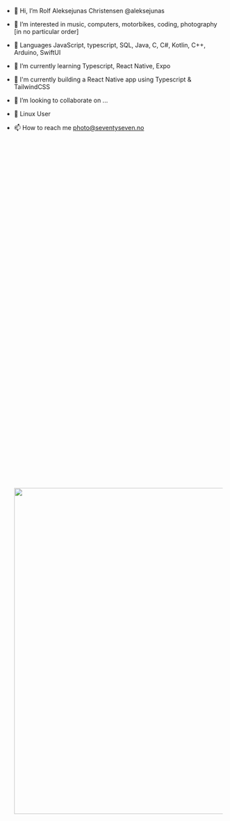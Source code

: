 
- 👋 Hi, I’m Rolf Aleksejunas Christensen @aleksejunas
- 👀 I’m interested in music, computers, motorbikes, coding, photography [in no particular order]
- 💾 Languages JavaScript, typescript, SQL, Java, C, C#, Kotlin, C++, Arduino, SwiftUI
- 🌱 I’m currently learning Typescript, React Native, Expo
- 💼 I'm currently building a React Native app using Typescript & TailwindCSS
- 💞️ I’m looking to collaborate on ...
- 🐧 Linux User
- 📫 How to reach me photo@seventyseven.no


   <img  style="width: 750px; margin-top: 800px;" src="https://forum.manjaro.org/uploads/default/original/1X/6c2c472950cd0e21a709535d773ef716a1af56ea.png">
<!--
aleksejunas/aleksejunas is a ✨ special ✨ repository because its `README.md` (this file) appears on your GitHub profile.
You can click the Preview link to take a look at your changes.
--->
